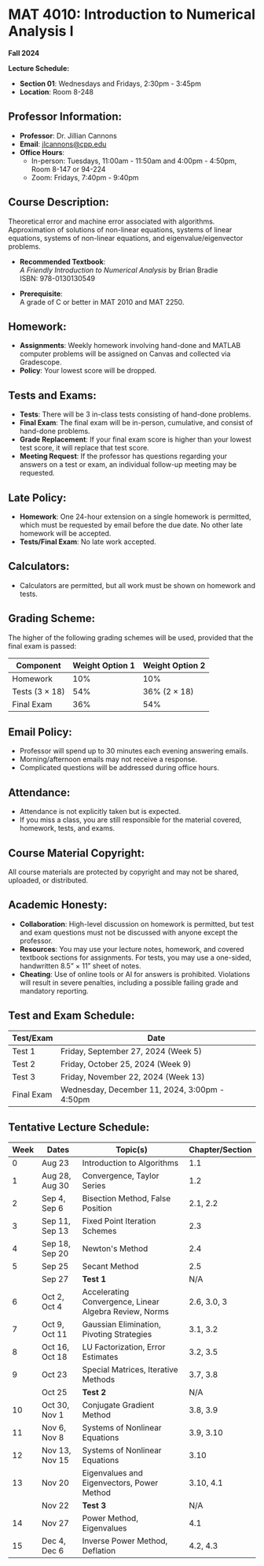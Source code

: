 # MAT 4010: Introduction to Numerical Analysis I
**Fall 2024**

**Lecture Schedule:**
- **Section 01**: Wednesdays and Fridays, 2:30pm - 3:45pm
- **Location**: Room 8-248

## Professor Information:
- **Professor**: Dr. Jillian Cannons
- **Email**: [jlcannons@cpp.edu](mailto:jlcannons@cpp.edu)
- **Office Hours**:
  - In-person: Tuesdays, 11:00am - 11:50am and 4:00pm - 4:50pm, Room 8-147 or 94-224
  - Zoom: Fridays, 7:40pm - 9:40pm

## Course Description:
Theoretical error and machine error associated with algorithms. Approximation of solutions of non-linear equations, systems of linear equations, systems of non-linear equations, and eigenvalue/eigenvector problems.

- **Recommended Textbook**:  
  *A Friendly Introduction to Numerical Analysis* by Brian Bradie  
  ISBN: 978-0130130549

- **Prerequisite**:  
  A grade of C or better in MAT 2010 and MAT 2250.

## Homework:
- **Assignments**: Weekly homework involving hand-done and MATLAB computer problems will be assigned on Canvas and collected via Gradescope.
- **Policy**: Your lowest score will be dropped.

## Tests and Exams:
- **Tests**: There will be 3 in-class tests consisting of hand-done problems.
- **Final Exam**: The final exam will be in-person, cumulative, and consist of hand-done problems.
- **Grade Replacement**: If your final exam score is higher than your lowest test score, it will replace that test score.
- **Meeting Request**: If the professor has questions regarding your answers on a test or exam, an individual follow-up meeting may be requested.

## Late Policy:
- **Homework**: One 24-hour extension on a single homework is permitted, which must be requested by email before the due date. No other late homework will be accepted.
- **Tests/Final Exam**: No late work accepted.

## Calculators:
- Calculators are permitted, but all work must be shown on homework and tests.

## Grading Scheme:
The higher of the following grading schemes will be used, provided that the final exam is passed:

| Component      | Weight Option 1  | Weight Option 2  |
|----------------|------------------|------------------|
| Homework       | 10%              | 10%              |
| Tests (3 × 18) | 54%              | 36% (2 × 18)     |
| Final Exam     | 36%              | 54%              |

## Email Policy:
- Professor will spend up to 30 minutes each evening answering emails.
- Morning/afternoon emails may not receive a response.
- Complicated questions will be addressed during office hours.

## Attendance:
- Attendance is not explicitly taken but is expected.
- If you miss a class, you are still responsible for the material covered, homework, tests, and exams.

## Course Material Copyright:
All course materials are protected by copyright and may not be shared, uploaded, or distributed.

## Academic Honesty:
- **Collaboration**: High-level discussion on homework is permitted, but test and exam questions must not be discussed with anyone except the professor.
- **Resources**: You may use your lecture notes, homework, and covered textbook sections for assignments. For tests, you may use a one-sided, handwritten 8.5” × 11” sheet of notes.
- **Cheating**: Use of online tools or AI for answers is prohibited. Violations will result in severe penalties, including a possible failing grade and mandatory reporting.

## Test and Exam Schedule:
| Test/Exam      | Date                 |
|----------------|----------------------|
| Test 1         | Friday, September 27, 2024 (Week 5)  |
| Test 2         | Friday, October 25, 2024 (Week 9)    |
| Test 3         | Friday, November 22, 2024 (Week 13)  |
| Final Exam     | Wednesday, December 11, 2024, 3:00pm - 4:50pm |

## Tentative Lecture Schedule:
| Week | Dates            | Topic(s)                         | Chapter/Section    |
|------|------------------|----------------------------------|--------------------|
| 0    | Aug 23           | Introduction to Algorithms       | 1.1                |
| 1    | Aug 28, Aug 30    | Convergence, Taylor Series       | 1.2                |
| 2    | Sep 4, Sep 6     | Bisection Method, False Position | 2.1, 2.2           |
| 3    | Sep 11, Sep 13   | Fixed Point Iteration Schemes    | 2.3                |
| 4    | Sep 18, Sep 20   | Newton's Method                  | 2.4                |
| 5    | Sep 25           | Secant Method                    | 2.5                |
|      | Sep 27           | **Test 1**                       | N/A                |
| 6    | Oct 2, Oct 4     | Accelerating Convergence, Linear Algebra Review, Norms | 2.6, 3.0, 3         |
| 7    | Oct 9, Oct 11    | Gaussian Elimination, Pivoting Strategies | 3.1, 3.2       |
| 8    | Oct 16, Oct 18   | LU Factorization, Error Estimates | 3.2, 3.5           |
| 9    | Oct 23           | Special Matrices, Iterative Methods | 3.7, 3.8           |
|      | Oct 25           | **Test 2**                       | N/A                |
| 10   | Oct 30, Nov 1    | Conjugate Gradient Method        | 3.8, 3.9           |
| 11   | Nov 6, Nov 8     | Systems of Nonlinear Equations   | 3.9, 3.10          |
| 12   | Nov 13, Nov 15   | Systems of Nonlinear Equations   | 3.10               |
| 13   | Nov 20           | Eigenvalues and Eigenvectors, Power Method | 3.10, 4.1       |
|      | Nov 22           | **Test 3**                       | N/A                |
| 14   | Nov 27           | Power Method, Eigenvalues        | 4.1                |
| 15   | Dec 4, Dec 6     | Inverse Power Method, Deflation  | 4.2, 4.3           |
